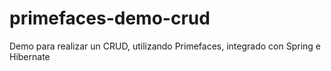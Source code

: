 # primefaces-demo-crud
Demo para realizar un CRUD, utilizando Primefaces, integrado con Spring e Hibernate
